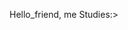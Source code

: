 Hello_friend,
    me Studies:>
<!---
MHTSM/MHTSM is a ✨ special ✨ repository because its `README.md` (this file) appears on your GitHub profile.
You can click the Preview link to take a look at your changes.
--->
